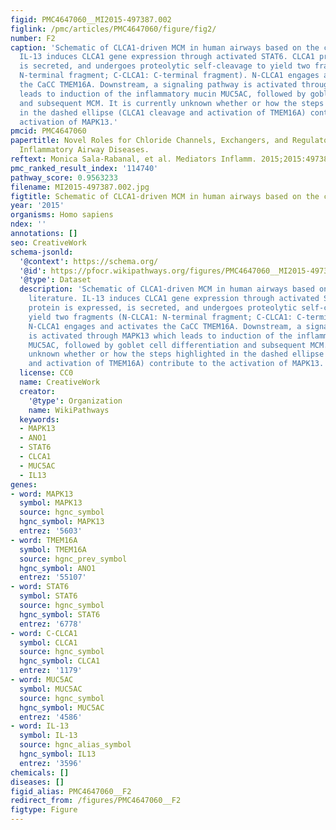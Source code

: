 ```yaml
---
figid: PMC4647060__MI2015-497387.002
figlink: /pmc/articles/PMC4647060/figure/fig2/
number: F2
caption: 'Schematic of CLCA1-driven MCM in human airways based on the current literature.
  IL-13 induces CLCA1 gene expression through activated STAT6. CLCA1 protein is expressed,
  is secreted, and undergoes proteolytic self-cleavage to yield two fragments (N-CLCA1:
  N-terminal fragment; C-CLCA1: C-terminal fragment). N-CLCA1 engages and activates
  the CaCC TMEM16A. Downstream, a signaling pathway is activated through MAPK13 which
  leads to induction of the inflammatory mucin MUC5AC, followed by goblet cell differentiation
  and subsequent MCM. It is currently unknown whether or how the steps highlighted
  in the dashed ellipse (CLCA1 cleavage and activation of TMEM16A) contribute to the
  activation of MAPK13.'
pmcid: PMC4647060
papertitle: Novel Roles for Chloride Channels, Exchangers, and Regulators in Chronic
  Inflammatory Airway Diseases.
reftext: Monica Sala-Rabanal, et al. Mediators Inflamm. 2015;2015:497387.
pmc_ranked_result_index: '114740'
pathway_score: 0.9563233
filename: MI2015-497387.002.jpg
figtitle: Schematic of CLCA1-driven MCM in human airways based on the current literature
year: '2015'
organisms: Homo sapiens
ndex: ''
annotations: []
seo: CreativeWork
schema-jsonld:
  '@context': https://schema.org/
  '@id': https://pfocr.wikipathways.org/figures/PMC4647060__MI2015-497387.002.html
  '@type': Dataset
  description: 'Schematic of CLCA1-driven MCM in human airways based on the current
    literature. IL-13 induces CLCA1 gene expression through activated STAT6. CLCA1
    protein is expressed, is secreted, and undergoes proteolytic self-cleavage to
    yield two fragments (N-CLCA1: N-terminal fragment; C-CLCA1: C-terminal fragment).
    N-CLCA1 engages and activates the CaCC TMEM16A. Downstream, a signaling pathway
    is activated through MAPK13 which leads to induction of the inflammatory mucin
    MUC5AC, followed by goblet cell differentiation and subsequent MCM. It is currently
    unknown whether or how the steps highlighted in the dashed ellipse (CLCA1 cleavage
    and activation of TMEM16A) contribute to the activation of MAPK13.'
  license: CC0
  name: CreativeWork
  creator:
    '@type': Organization
    name: WikiPathways
  keywords:
  - MAPK13
  - ANO1
  - STAT6
  - CLCA1
  - MUC5AC
  - IL13
genes:
- word: MAPK13
  symbol: MAPK13
  source: hgnc_symbol
  hgnc_symbol: MAPK13
  entrez: '5603'
- word: TMEM16A
  symbol: TMEM16A
  source: hgnc_prev_symbol
  hgnc_symbol: ANO1
  entrez: '55107'
- word: STAT6
  symbol: STAT6
  source: hgnc_symbol
  hgnc_symbol: STAT6
  entrez: '6778'
- word: C-CLCA1
  symbol: CLCA1
  source: hgnc_symbol
  hgnc_symbol: CLCA1
  entrez: '1179'
- word: MUC5AC
  symbol: MUC5AC
  source: hgnc_symbol
  hgnc_symbol: MUC5AC
  entrez: '4586'
- word: IL-13
  symbol: IL-13
  source: hgnc_alias_symbol
  hgnc_symbol: IL13
  entrez: '3596'
chemicals: []
diseases: []
figid_alias: PMC4647060__F2
redirect_from: /figures/PMC4647060__F2
figtype: Figure
---
```

